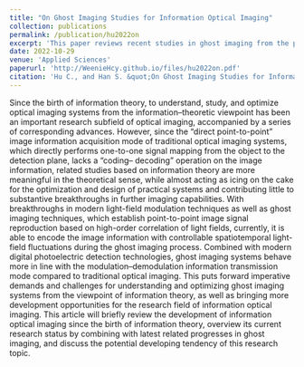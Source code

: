 ```yaml
---
title: "On Ghost Imaging Studies for Information Optical Imaging"
collection: publications
permalink: /publication/hu2022on
excerpt: 'This paper reviews recent studies in ghost imaging from the perspective of information theory.'
date: 2022-10-29
venue: 'Applied Sciences'
paperurl: 'http://WeenieHcy.github.io/files/hu2022on.pdf'
citation: 'Hu C., and Han S. &quot;On Ghost Imaging Studies for Information Optical Imaging.&quot; <i>Applied Sciences</i>. 12(21): 10981 (2022).'
---
```


Since the birth of information theory, to understand, study, and optimize optical imaging
systems from the information–theoretic viewpoint has been an important research subfield of
optical imaging, accompanied by a series of corresponding advances. However, since the “direct
point-to-point” image information acquisition mode of traditional optical imaging systems, which
directly performs one-to-one signal mapping from the object to the detection plane, lacks a “coding–
decoding” operation on the image information, related studies based on information theory are more
meaningful in the theoretical sense, while almost acting as icing on the cake for the optimization
and design of practical systems and contributing little to substantive breakthroughs in further imaging
capabilities. With breakthroughs in modern light-field modulation techniques as well as ghost
imaging techniques, which establish point-to-point image signal reproduction based on high-order
correlation of light fields, currently, it is able to encode the image information with controllable
spatiotemporal light-field fluctuations during the ghost imaging process. Combined with modern
digital photoelectric detection technologies, ghost imaging systems behave more in line with the
modulation–demodulation information transmission mode compared to traditional optical imaging.
This puts forward imperative demands and challenges for understanding and optimizing ghost
imaging systems from the viewpoint of information theory, as well as bringing more development
opportunities for the research field of information optical imaging. This article will briefly review
the development of information optical imaging since the birth of information theory, overview its
current research status by combining with latest related progresses in ghost imaging, and discuss the
potential developing tendency of this research topic.
